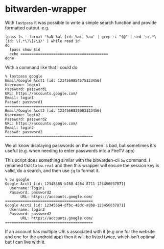 # bitwarden-wrapper

With `lastpass` it was possible to write a simple search function and
provide formatted output.  e.g.

    lpass ls --format '%aN %al [id: %ai] %au' | grep -i "$@" | sed 's/.*\[id: \(.*\)\]/\1/' | while read id
    do
      lpass show $id
      echo ========================================
    done

With a command like that I could do

    % lastpass google
    Email/Google Acct1 [id: 1234569854575123456]
    Username: login1
    Password: password1
    URL: https://accounts.google.com/
    Email: login1
    Passwd: password1
    ========================================
    Email/Google Acct2 [id: 1234568839003123456]
    Username: login2
    Password: password2 
    URL: https://accounts.google.com/
    Email: login2
    Passwd: password2
    ========================================

We all know displaying passwords on the screen is bad, but sometimes
it's useful (e.g. when needing to enter passwords into a FireTV app)

This script does something similar with the bitwarden-cli `bw` command.
I renamed that to `bw.real` and then this wrapper will ensure the
session key is valid, do a search, and then use `jq` to format it.

    % bw google
    Google Acct1 [id: 12345685-b288-4264-8711-123456037871]
      Username: login1
      Password: password2
           URL: https://accounts.google.com/
    ========================================
    Google Acct2 [id: 12345664-dfbc-48dc-a8b8-123456037871]
      Username: login2
      Password: password2
           URL: https://accounts.google.com/
    ========================================

If an account has multiple URLs associated with it (e.g one for the
website and one for the android app) then it will be listed twice,
which isn't optimal but I can live with it.
